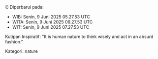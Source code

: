 ⏰ Diperbarui pada:
- WIB: Senin, 9 Juni 2025 05.27.53 UTC
- WITA: Senin, 9 Juni 2025 06.27.53 UTC
- WIT: Senin, 9 Juni 2025 07.27.53 UTC

Kutipan Inspiratif:
"It is human nature to think wisely and act in an absurd fashion."


Kategori: nature

